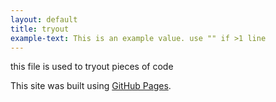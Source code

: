 ```yaml
---
layout: default
title: tryout
example-text: This is an example value. use "" if >1 line
---
```


this file is used to tryout pieces of code




This site was built using [GitHub Pages](https://pages.github.com/).
